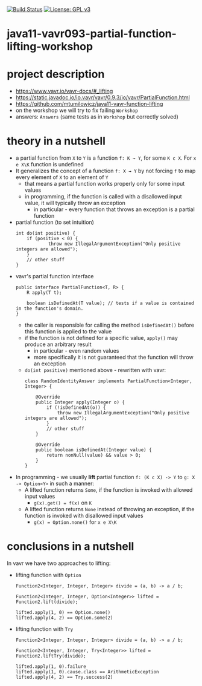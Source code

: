 [![Build Status](https://travis-ci.com/mtumilowicz/java11-vavr093-partial-function-lifting-workshop.svg?branch=master)](https://travis-ci.com/mtumilowicz/java11-vavr093-partial-function-lifting-workshop)
[![License: GPL v3](https://img.shields.io/badge/License-GPLv3-blue.svg)](https://www.gnu.org/licenses/gpl-3.0)

# java11-vavr093-partial-function-lifting-workshop

# project description
* https://www.vavr.io/vavr-docs/#_lifting
* https://static.javadoc.io/io.vavr/vavr/0.9.3/io/vavr/PartialFunction.html
* https://github.com/mtumilowicz/java11-vavr-function-lifting
* on the workshop we will try to fix failing `Workshop`
* answers: `Answers` (same tests as in `Workshop` but correctly solved)

# theory in a nutshell
* a partial function from `X` to `Y` is a function `f: K → Y`, 
  for some `K c X`. For `x e X\K` function is undefined
* It generalizes the concept of a function `f: X → Y` by not forcing `f` to map every element of `X` to an element 
    of `Y`
    * that means a partial function works properly only for some input values
    * in programming, if the function is called with a disallowed input value, it will typically throw an exception
        * in particular - every function that throws an exception is a partial function
* partial function (to set intuition)
    ```
    int do(int positive) {
        if (positive < 0) {
                throw new IllegalArgumentException("Only positive integers are allowed"); 
        }
        // other stuff
    }
    ```
* vavr's partial function interface
    ```
    public interface PartialFunction<T, R> {
        R apply(T t);
    
        boolean isDefinedAt(T value); // tests if a value is contained in the function's domain.
    }
    ```
    * the caller is responsible for calling the method `isDefinedAt()` before this function is applied to the value
    * if the function is not defined for a specific value, `apply()` may produce an arbitrary result
        * in particular - even random values
        * more specifically it is not guaranteed that the function will throw an exception
    * `do(int positive)` mentioned above - rewritten with vavr:
        ```
        class RandomIdentityAnswer implements PartialFunction<Integer, Integer> {
            
            @Override
            public Integer apply(Integer o) {
                if (!isDefinedAt(o)) {
                    throw new IllegalArgumentException("Only positive integers are allowed");
                }
                // other stuff
            }
        
            @Override
            public boolean isDefinedAt(Integer value) {
                return nonNull(value) && value > 0;
            }
        }
        ```
* In programming - we usually **lift** partial function `f: (K c X) -> Y` to `g: X -> Option<Y>` in such a manner:
    * A lifted function returns `Some`, if the function is invoked with allowed input values
        * `g(x).get() = f(x)` on `K`
    * A lifted function returns `None` instead of throwing an exception, if the function is invoked with disallowed
    input values
        * `g(x) = Option.none()` for `x e X\K`
# conclusions in a nutshell
In vavr we have two approaches to lifting:
* lifting function with `Option`
    ```
    Function2<Integer, Integer, Integer> divide = (a, b) -> a / b;
    
    Function2<Integer, Integer, Option<Integer>> lifted = Function2.lift(divide);
    
    lifted.apply(1, 0) == Option.none()
    lifted.apply(4, 2) == Option.some(2)
    ```
* lifting function with `Try`
    ```
    Function2<Integer, Integer, Integer> divide = (a, b) -> a / b;
    
    Function2<Integer, Integer, Try<Integer>> lifted = Function2.liftTry(divide);
    
    lifted.apply(1, 0).failure
    lifted.apply(1, 0).cause.class == ArithmeticException
    lifted.apply(4, 2) == Try.success(2)
    ```